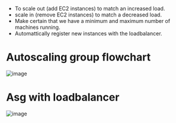 * To scale out (add EC2 instances) to match an increased load.
* scale in (remove EC2 instances) to match a decreased load.
* Make certain that we have a minimum and maximum number of machines running.
* Automattically register new instances with the loadbalancer.    

# Autoscaling group flowchart
![image](https://user-images.githubusercontent.com/42309948/147668642-1b893083-c614-499f-8c41-37435b847117.png)

# Asg with loadbalancer

![image](https://user-images.githubusercontent.com/42309948/147668761-14e7a691-7888-4405-b742-c18d75e0fae3.png)







    
